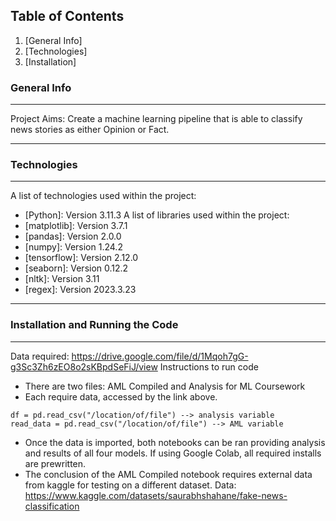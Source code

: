## Table of Contents
1. [General Info]
2. [Technologies]
3. [Installation]
### General Info
***
Project Aims: Create a machine learning pipeline that is able to classify news stories as either Opinion or Fact.
***
### Technologies
***
A list of technologies used within the project:
* [Python]: Version 3.11.3
A list of libraries used within the project:
* [matplotlib]: Version 3.7.1
* [pandas]: Version 2.0.0
* [numpy]: Version 1.24.2
* [tensorflow]: Version 2.12.0
* [seaborn]: Version 0.12.2
* [nltk]: Version 3.11
* [regex]: Version 2023.3.23
***
### Installation and Running the Code
***
Data required: 
https://drive.google.com/file/d/1Mqoh7gG-g3Sc3Zh6zEO8o2sKBpdSeFiJ/view
Instructions to run code
* There are two files: AML Compiled and Analysis for ML Coursework
* Each require data, accessed by the link above. 
```
df = pd.read_csv("/location/of/file") --> analysis variable
read_data = pd.read_csv("/location/of/file") --> AML variable
```
* Once the data is imported, both notebooks can be ran providing analysis and results of all four models. If using Google Colab, all required installs are prewritten.
* The conclusion of the AML Compiled notebook requires external data from kaggle for testing on a different dataset. Data: https://www.kaggle.com/datasets/saurabhshahane/fake-news-classification




